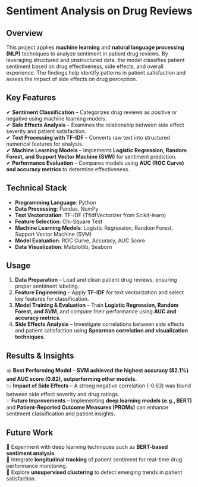 # **Sentiment Analysis on Drug Reviews**  

## **Overview**  
This project applies **machine learning** and **natural language processing (NLP)** techniques to analyze sentiment in patient drug reviews. By leveraging structured and unstructured data, the model classifies patient sentiment based on drug effectiveness, side effects, and overall experience. The findings help identify patterns in patient satisfaction and assess the impact of side effects on drug perception.

## **Key Features**  
✔ **Sentiment Classification** – Categorizes drug reviews as positive or negative using machine learning models.  
✔ **Side Effects Analysis** – Examines the relationship between side effect severity and patient satisfaction.  
✔ **Text Processing with TF-IDF** – Converts raw text into structured numerical features for analysis.  
✔ **Machine Learning Models** – Implements **Logistic Regression, Random Forest, and Support Vector Machine (SVM)** for sentiment prediction.  
✔ **Performance Evaluation** – Compares models using **AUC (ROC Curve) and accuracy metrics** to determine effectiveness.  

## **Technical Stack**  
- **Programming Language**: Python  
- **Data Processing**: Pandas, NumPy  
- **Text Vectorization**: TF-IDF (TfidfVectorizer from Scikit-learn)  
- **Feature Selection**: Chi-Square Test  
- **Machine Learning Models**: Logistic Regression, Random Forest, Support Vector Machine (SVM)  
- **Model Evaluation**: ROC Curve, Accuracy, AUC Score  
- **Data Visualization**: Matplotlib, Seaborn  

## **Usage**  
1. **Data Preparation** – Load and clean patient drug reviews, ensuring proper sentiment labeling.  
2. **Feature Engineering** – Apply **TF-IDF** for text vectorization and select key features for classification.  
3. **Model Training & Evaluation** – Train **Logistic Regression, Random Forest, and SVM**, and compare their performance using **AUC and accuracy metrics**.  
4. **Side Effects Analysis** – Investigate correlations between side effects and patient satisfaction using **Spearman correlation and visualization techniques**.  

## **Results & Insights**  
📊 **Best Performing Model** – **SVM achieved the highest accuracy (82.1%) and AUC score (0.82), outperforming other models.**  
📉 **Impact of Side Effects** – A strong negative correlation (-0.63) was found between side effect severity and drug ratings.  
💡 **Future Improvements** – Implementing **deep learning models (e.g., BERT)** and **Patient-Reported Outcome Measures (PROMs)** can enhance sentiment classification and patient insights.  

## **Future Work**  
🔹 Experiment with deep learning techniques such as **BERT-based sentiment analysis**.  
🔹 Integrate **longitudinal tracking** of patient sentiment for real-time drug performance monitoring.  
🔹 Explore **unsupervised clustering** to detect emerging trends in patient satisfaction.  
